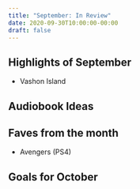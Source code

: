 ```yaml
---
title: "September: In Review"
date: 2020-09-30T10:00:00-00:00
draft: false
---
```




## Highlights of September

- Vashon Island

## Audiobook Ideas


## Faves from the month

- Avengers (PS4)

## Goals for October
